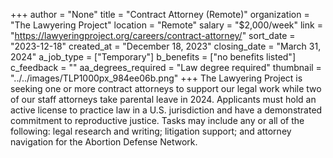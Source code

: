 +++
author = "None"
title = "Contract Attorney (Remote)"
organization = "The Lawyering Project"
location = "Remote"
salary = "$2,000/week"
link = "https://lawyeringproject.org/careers/contract-attorney/"
sort_date = "2023-12-18"
created_at = "December 18, 2023"
closing_date = "March 31, 2024"
a_job_type = ["Temporary"]
b_benefits = ["no benefits listed"]
c_feedback = ""
aa_degrees_required = "Law degree required"
thumbnail = "../../images/TLP1000px_984ee06b.png"
+++
The Lawyering Project is seeking one or more contract attorneys to support our legal work while two of our staff attorneys take parental leave in 2024.  Applicants must hold an active license to practice law in a U.S. jurisdiction and have a demonstrated commitment to reproductive justice.  Tasks may include any or all of the following:  legal research and writing; litigation support; and attorney navigation for the Abortion Defense Network.